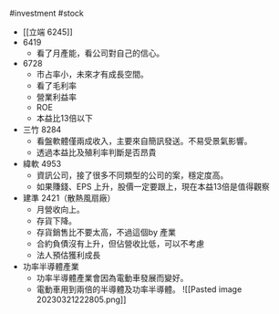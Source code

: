 #investment #stock

-   [[立端 6245]]
-   6419
	-   看了月產能，看公司對自己的信心。
-   6728
	-   市占率小，未來才有成長空間。
	-   看了毛利率
	-   營業利益率
	-   ROE
	-   本益比13倍以下
-   三竹 8284
	-   看盤軟體僅兩成收入，主要來自簡訊發送。不易受景氣影響。
	-   透過本益比及殖利率判斷是否昂貴
-   緯軟 4953
	-   資訊公司，接了很多不同類型的公司的案，穩定度高。
	-   如果賺錢、EPS 上升，股價一定要跟上，現在本益13倍是值得觀察
-  建準 2421（散熱風扇廠）
	-   月營收向上。
	-   存貨下降。
	-   存貨銷售比不要太高，不過這個by 產業
	-   合約負債沒有上升，但佔營收比低，可以不考慮
	-   法人預估獲利成長
- 功率半導體產業
	- 功率半導體產業會因為電動車發展而變好。
	- 電動車用到兩倍的半導體及功率半導體。
	![[Pasted image 20230321222805.png]]